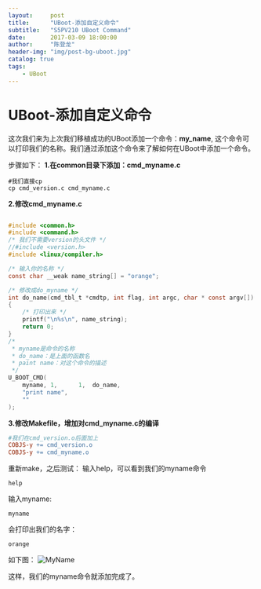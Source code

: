 ```yaml
---
layout:     post
title:      "UBoot-添加自定义命令"
subtitle:   "S5PV210 UBoot Command"
date:       2017-03-09 18:00:00
author:     "陈登龙"
header-img: "img/post-bg-uboot.jpg"
catalog: true
tags:
    - UBoot
---
```


# UBoot-添加自定义命令

这次我们来为上次我们移植成功的UBoot添加一个命令：**my_name**, 这个命令可以打印我们的名称。我们通过添加这个命令来了解如何在UBoot中添加一个命令。


步骤如下：
**1.在common目录下添加：cmd_myname.c**

``` 
#我们直接cp
cp cmd_version.c cmd_myname.c
```

**2.修改cmd_myname.c**

``` c

#include <common.h>
#include <command.h>
/* 我们不需要version的头文件 */
//#include <version.h>
#include <linux/compiler.h>

/* 输入你的名称 */
const char __weak name_string[] = "orange";

/* 修改成do_myname */
int do_name(cmd_tbl_t *cmdtp, int flag, int argc, char * const argv[])
{
	/* 打印出来 */
	printf("\n%s\n", name_string);
	return 0;
}
/*
 * myname是命令的名称
 * do_name：是上面的函数名
 * paint name：对这个命令的描述
 */
U_BOOT_CMD(
	myname,	1,		1,	do_name,
	"print name",
	""
);
```


**3.修改Makefile，增加对cmd_myname.c的编译**

``` makefile
#我们在cmd_version.o后面加上
COBJS-y += cmd_version.o
COBJS-y += cmd_myname.o
```


重新make，之后测试：
输入help，可以看到我们的myname命令
``` 
help
```

输入myname:

``` 
myname
```

会打印出我们的名字：

``` 
orange
```
如下图：
![MyName][1]

这样，我们的myname命令就添加完成了。


  [1]: https://cheng-zhi.github.io/img/UBoot/post-2017-03-09-MyName.png